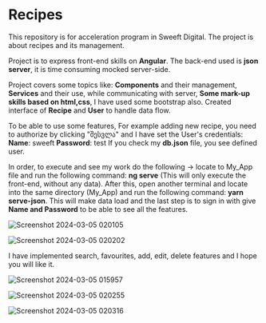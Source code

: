 # Recipes
This repository is for acceleration program in Sweeft Digital. The project is about recipes and its management.

Project is to express front-end skills on **Angular**. 
The back-end used is **json server**, it is time consuming mocked server-side.

Project covers some topics like: **Components** and their management, **Services** and their use, while communicating with server, **Some mark-up skills based on html,css**, I have used some bootstrap also. Created interface of **Recipe** and **User** to handle data flow. 

To be able to use some features, For example adding new recipe, you need to authorize by clicking "შესვლა" and I have set the User's credentials:
**Name**: sweeft
**Password**: test
If you check my **db.json** file, you see defined user.

In order, to execute and see my work do the following -> locate to My_App file and run the following command: **ng serve** (This will only execute the front-end, without any data). After this, open another terminal and locate into the same directory (My_App) and run the following command: **yarn serve-json**. 
This will make data load and the last step is to sign in with give **Name and Password** to be able to see all the features. 

![Screenshot 2024-03-05 020105](https://github.com/nugi1/Recipes/assets/154424815/15c583a8-98e3-42ac-80a2-6051fb321d3e)



![Screenshot 2024-03-05 020202](https://github.com/nugi1/Recipes/assets/154424815/f3df1c27-a4c0-4006-b7e6-c6c3676bbe89)


I have implemented search, favourites, add, edit, delete features and I hope you will like it.

![Screenshot 2024-03-05 015957](https://github.com/nugi1/Recipes/assets/154424815/ce2ff744-30a4-4e3a-81b4-9e2cdc063868)


![Screenshot 2024-03-05 020255](https://github.com/nugi1/Recipes/assets/154424815/8e4e8dce-283a-474e-a29d-f99850cf3964)

![Screenshot 2024-03-05 020316](https://github.com/nugi1/Recipes/assets/154424815/1a6c05d8-4929-4f5c-990a-f8866b7e2c99)


